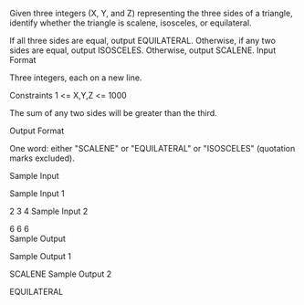Given three integers (X, Y, and Z) representing the three sides of a triangle, identify whether the triangle is scalene, isosceles, or equilateral.

If all three sides are equal, output EQUILATERAL.
Otherwise, if any two sides are equal, output ISOSCELES.
Otherwise, output SCALENE.
Input Format

Three integers, each on a new line.

Constraints
1 <= X,Y,Z <= 1000

The sum of any two sides will be greater than the third.

Output Format

One word: either "SCALENE" or "EQUILATERAL" or "ISOSCELES" (quotation marks excluded).

Sample Input

Sample Input 1

2
3
4
Sample Input 2

6
6
6  
Sample Output

Sample Output 1

SCALENE
Sample Output 2

EQUILATERAL 
